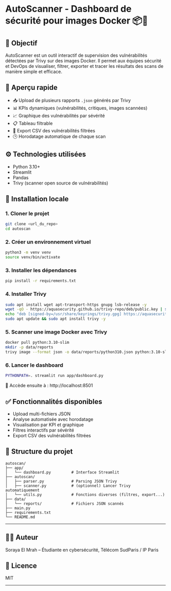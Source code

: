 # AutoScanner - Dashboard de sécurité pour images Docker 📦🔐

## 🎯 Objectif
AutoScanner est un outil interactif de supervision des vulnérabilités détectées par Trivy sur des images Docker. Il permet aux équipes sécurité et DevOps de visualiser, filtrer, exporter et tracer les résultats des scans de manière simple et efficace.

## 📸 Aperçu rapide
- 📥 Upload de plusieurs rapports `.json` générés par Trivy
- 📊 KPIs dynamiques (vulnérabilités, critiques, images scannées)
- 📈 Graphique des vulnérabilités par sévérité
- 📋 Tableau filtrable
- 💾 Export CSV des vulnérabilités filtrées
- 🕒 Horodatage automatique de chaque scan

## ⚙️ Technologies utilisées
- Python 3.10+
- Streamlit
- Pandas
- Trivy (scanner open source de vulnérabilités)

## 🧰 Installation locale

### 1. Cloner le projet
```bash
git clone <url_du_repo>
cd autoscan
```

### 2. Créer un environnement virtuel
```bash
python3 -m venv venv
source venv/bin/activate
```

### 3. Installer les dépendances
```bash
pip install -r requirements.txt
```

### 4. Installer Trivy
```bash
sudo apt install wget apt-transport-https gnupg lsb-release -y
wget -qO - https://aquasecurity.github.io/trivy-repo/deb/public.key | sudo gpg --dearmor -o /usr/share/keyrings/trivy.gpg
echo "deb [signed-by=/usr/share/keyrings/trivy.gpg] https://aquasecurity.github.io/trivy-repo/deb $(lsb_release -cs) main" | sudo tee /etc/apt/sources.list.d/trivy.list
sudo apt update && sudo apt install trivy -y
```

### 5. Scanner une image Docker avec Trivy
```bash
docker pull python:3.10-slim
mkdir -p data/reports
trivy image --format json -o data/reports/python310.json python:3.10-slim
```

### 6. Lancer le dashboard
```bash
PYTHONPATH=. streamlit run app/dashboard.py
```

📍 Accède ensuite à : http://localhost:8501

## ✅ Fonctionnalités disponibles
- Upload multi-fichiers JSON
- Analyse automatisée avec horodatage
- Visualisation par KPI et graphique
- Filtres interactifs par sévérité
- Export CSV des vulnérabilités filtrées

## 📁 Structure du projet
```
autoscan/
├── app/
│   └── dashboard.py         # Interface Streamlit
├── autoscan/
│   ├── parser.py            # Parsing JSON Trivy
│   ├── scanner.py           # (optionnel) Lancer Trivy automatiquement
│   └── utils.py             # Fonctions diverses (filtres, export...)
├── data/
│   └── reports/             # Fichiers JSON scannés
├── main.py
├── requirements.txt
└── README.md
```

---

## 🙋‍♀️ Auteur
Soraya El Mrah – Étudiante en cybersécurité, Télécom SudParis / IP Paris

## 🔐 Licence
MIT

---